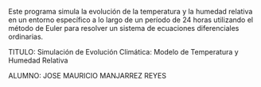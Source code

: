 Este programa simula la evolución de la temperatura y la humedad relativa en un entorno específico a lo largo de un período de 24 horas utilizando el método de Euler para resolver un sistema de ecuaciones diferenciales ordinarias.

TITULO:
Simulación de Evolución Climática: Modelo de Temperatura y Humedad Relativa

ALUMNO:
JOSE MAURICIO MANJARREZ REYES



